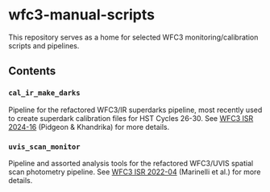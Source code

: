# wfc3-manual-scripts 

This repository serves as a home for selected WFC3 monitoring/calibration scripts and pipelines. 

## Contents 

### `cal_ir_make_darks`
Pipeline for the refactored WFC3/IR superdarks pipeline, most recently used to create superdark calibration files for HST Cycles 26-30. See [WFC3 ISR 2024-16](https://www.stsci.edu/files/live/sites/www/files/home/hst/instrumentation/wfc3/documentation/instrument-science-reports-isrs/_documents/2024/WFC3-ISR-2024-16.pdf) (Pidgeon & Khandrika) for more details.

### `uvis_scan_monitor` 
Pipeline and assorted analysis tools for the refactored WFC3/UVIS spatial scan photometry pipeline. See [WFC3 ISR 2022-04](https://www.stsci.edu/files/live/sites/www/files/home/hst/instrumentation/wfc3/documentation/instrument-science-reports-isrs/_documents/2022/WFC3-ISR-2022-04.pdf) (Marinelli et al.) for more details. 
